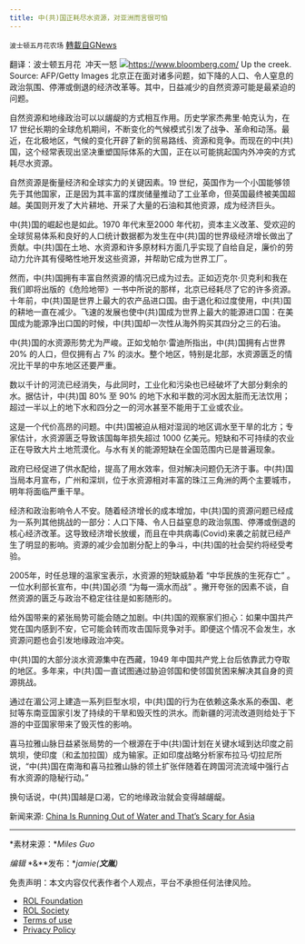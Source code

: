 ```yaml
---
title: 中(共)国正耗尽水资源，对亚洲而言很可怕
---
```

`波士顿五月花农场` [轉載自GNews](https://gnews.org/zh-hans/1844412/)

翻译：波士顿五月花  冲天一怒
![](https://assets.gnews.org/wp-content/uploads/2022/01/中（共）国正耗尽水资源，对亚洲来讲很可怕.jpg)https://www.bloomberg.com/
Up the creek. Source: AFP/Getty Images
北京正在面对诸多问题，如下降的人口、令人窒息的政治氛围、停滞或倒退的经济改革等。其中，日益减少的自然资源可能是最紧迫的问题。

自然资源和地缘政治可以以龌龊的方式相互作用。历史学家杰弗里·帕克认为，在 17 世纪长期的全球危机期间，不断变化的气候模式引发了战争、革命和动荡。最近，在北极地区，气候的变化开辟了新的贸易路线、资源和竞争。而现在的中(共)国，这个经常表现出坚决重塑国际体系的大国，正在以可能挑起国内外冲突的方式耗尽水资源。

自然资源是衡量经济和全球实力的关键因素。19 世纪，英国作为一个小国能够领先于其他国家，正是因为其丰富的煤炭储量推动了工业革命，但英国最终被美国超越。美国则开发了大片耕地、开采了大量的石油和其他资源，成为经济巨头。

中(共)国的崛起也是如此。1970 年代末至2000 年代初，资本主义改革、受欢迎的全球贸易体系和良好的人口统计数据都为发生在中(共)国的世界级经济增长做出了贡献。中(共)国在土地、水资源和许多原材料方面几乎实现了自给自足，廉价的劳动力允许其有侵略性地开发这些资源，并帮助它成为世界工厂。

然而，中(共)国拥有丰富自然资源的情况已成为过去。正如迈克尔·贝克利和我在我们即将出版的《危险地带》一书中所说的那样，北京已经耗尽了它的许多资源。十年前，中(共)国是世界上最大的农产品进口国。由于退化和过度使用，中(共)国的耕地一直在减少。飞速的发展也使中(共)国成为世界上最大的能源进口国：在美国成为能源净出口国的时候，中(共)国却一次性从海外购买其四分之三的石油。

中(共)国的水资源形势尤为严峻。正如戈帕尔·雷迪所指出，中(共)国拥有占世界 20% 的人口，但仅拥有占 7% 的淡水。整个地区，特别是北部，水资源匮乏的情况比干旱的中东地区还要严重。

数以千计的河流已经消失，与此同时，工业化和污染也已经破坏了大部分剩余的水。据估计，中(共)国 80% 至 90% 的地下水和半数的河水因太脏而无法饮用；超过一半以上的地下水和四分之一的河水甚至不能用于工业或农业。

这是一个代价高昂的问题。中(共)国被迫从相对湿润的地区调水至干旱的北方；专家估计，水资源匮乏导致该国每年损失超过 1000 亿美元。短缺和不可持续的农业正在导致大片土地荒漠化。与水有关的能源短缺在全国范围内已是普遍现象。

政府已经促进了供水配给，提高了用水效率，但对解决问题仍无济于事。中(共)国当局本月宣布，广州和深圳，位于水资源相对丰富的珠江三角洲的两个主要城市，明年将面临严重干旱。

经济和政治影响令人不安。随着经济增长的成本增加，中(共)国的资源问题已经成为一系列其他挑战的一部分：人口下降、令人日益窒息的政治氛围、停滞或倒退的核心经济改革。这导致经济增长放缓，而且在中共病毒(Covid)来袭之前就已经产生了明显的影响。资源的减少会加剧分配上的争斗，中(共)国的社会契约将经受考验。

2005年，时任总理的温家宝表示，水资源的短缺威胁着 “中华民族的生死存亡” 。一位水利部长宣布，中(共)国必须 “为每一滴​​水而战” 。撇开夸张的因素不谈，自然资源的匮乏与政治不稳定往往是如影随形的。

给外国带来的紧张局势可能会随之加剧。中(共)国的观察家们担心：如果中国共产党在国内感到不安，它可能会转而攻击国际竞争对手。即便这个情况不会发生，水资源问题也会引发地缘政治冲突。

中(共)国的大部分淡水资源集中在西藏，1949 年中国共产党上台后依靠武力夺取的地区。多年来，中(共)国一直试图通过胁迫邻国和使邻国贫困来解决其自身的资源挑战。

通过在湄公河上建造一系列巨型水坝，中(共)国的行为在依赖这条水系的泰国、老挝等东南亚国家引发了持续的干旱和毁灭性的洪水。而新疆的河流改道则给处于下游的中亚国家带来了毁灭性的影响。

喜马拉雅山脉日益紧张局势的一个根源在于中(共)国计划在关键水域到达印度之前筑坝，使印度（和孟加拉国）成为输家。正如印度战略分析家布拉马·切拉尼所说，“中(共)国在南海和喜马拉雅山脉的领土扩张伴随着在跨国河流流域中强行占有水资源的隐秘行动。”

换句话说，中(共)国越是口渴，它的地缘政治就会变得越龌龊。

新闻来源: [China Is Running Out of Water and That’s Scary for Asia](https://www.bloomberg.com/opinion/articles/2021-12-29/china-s-water-shortage-is-scary-for-india-thailand-vietnam)

* * *

*素材来源：**Miles Guo*

*编辑* *&**发布：**jamie(**文胤**)*

 

免责声明：本文内容仅代表作者个人观点，平台不承担任何法律风险。

- [ROL Foundation](https://rolfoundation.org/)
- [ROL Society](https://rolsociety.org/)
- [Terms of use](https://gnews.org/terms-of-use-3/)
- [Privacy Policy](https://gnews.org/privacy-policy/)
